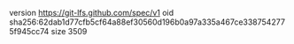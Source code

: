 version https://git-lfs.github.com/spec/v1
oid sha256:62dab1d77cfb5cf64a88ef30560d196b0a97a335a467ce3387542775f945cc74
size 3509
